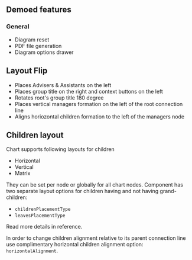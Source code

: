 ## Demoed features
### General
* Diagram reset
* PDF file generation
* Diagram options drawer

## Layout Flip
* Places Advisers & Assistants on the left
* Places group title on the right and context buttons on the left
* Rotates root's group title 180 degree
* Places vertical managers formation on the left of the root connection line
* Aligns horiozontal children formation to the left of the managers node

## Children layout 
Chart supports following layouts for children
* Horizontal
* Vertical
* Matrix

They can be set per node or globally for all chart nodes. Component has two separate layout options for children having and not having grand-children:
* `childrenPlacementType`
* `leavesPlacementType`

Read more details in reference.

In order to change children alignment relative to its parent connection line use complimentary horizontal children alignment option: `horizontalAlignment`.